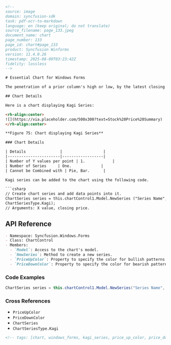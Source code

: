 ```html
<!-- 
source: image
domain: syncfusion-sdk
task: pdf-ocr-to-markdown
language: en (keep original; do not translate)
source_filename: page_133.jpeg
document_name: chart
page_number: 133
page_id: chart#page_133
product: Syncfusion Winforms
version: 11.4.0.26
timestamp: 2025-08-09T03:23:42Z
fidelity: lossless
-->

# Essential Chart for Windows Forms

The penetration of a prior column's high or low, by the latest closing price, alters the colors of the lines. These colors depict either a bullish or bearish pattern. Use the `PriceUpColor` and `PriceDownColor` properties to specify the colors for these two patterns. The wider the columns, the stronger the pattern.

## Chart Details

Here is a chart displaying Kagi Series:

<rh-align:center>
![](https://via.placeholder.com/500x300?text=Stock%20Price%20Summary)
</rh-align:center>

**Figure 75: Chart displaying Kagi Series**

### Chart Details

| Details               |                  |
|-----------------------|------------------|
| Number of Y values per point | 1.            |
| Number of Series     | One.             |
| Cannot be Combined with | Pie, Bar.      |

Kagi series can be added to the chart using the following code.

```csharp
// Create chart series and add data points into it.
ChartSeries series = this.chartControl1.Model.NewSeries ("Series Name",
ChartSeriesType.Kagi);
// Arguments: X value, closing price.
```

## API Reference

```markdown
- Namespace: Syncfusion.Windows.Forms
- Class: ChartControl
- Members:
  - `Model`: Access to the chart's model.
  - `NewSeries`: Method to create a new series.
  - `PriceUpColor`: Property to specify the color for bullish patterns.
  - `PriceDownColor`: Property to specify the color for bearish patterns.
```

### Code Examples

```csharp
ChartSeries series = this.chartControl1.Model.NewSeries("Series Name", ChartSeriesType.Kagi);
```

### Cross References

- `PriceUpColor`
- `PriceDownColor`
- `ChartSeries`
- `ChartSeriesType.Kagi`

```html
<!-- tags: [chart, windows_forms, kagi_series, price_up_color, price_down_color, version: 11.4.0.26] keywords: [price_up, price_down, bearish, bullish, stock_price_summary, chart_series, kagi] -->
```